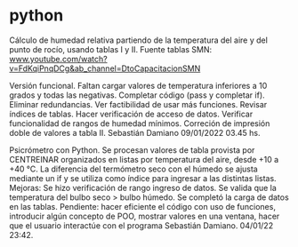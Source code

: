 # python

Cálculo de humedad relativa partiendo de la temperatura del aire
y del punto de rocío, usando tablas I y II.
Fuente tablas SMN: www.youtube.com/watch?v=FdKqiPnqDCg&ab_channel=DtoCapacitacionSMN

Versión funcional.
Faltan cargar valores de temperatura inferiores a 10 grados y todas las negativas.
Completar código (pass y completar if). 
Eliminar redundancias.
Ver factibilidad de usar más funciones.
Revisar índices de tablas.
Hacer verificación de acceso de datos.
Verificar funcionalidad de rangos de humedad mínimos.
Correción de impresión doble de valores a tabla II.
Sebastián Damiano 09/01/2022 03.45 hs.





Psicrómetro con Python. Se procesan valores de tabla provista por CENTREINAR
organizados en listas por temperatura del aire, desde +10 a +40 °C.
La diferencia del termómetro seco con el húmedo se ajusta mediante un if
y se utiliza como índice para ingresar a las distintas listas. 
Mejoras: Se hizo verificación de rango ingreso de datos.
Se valida que la temperatura del bulbo seco > bulbo húmedo.
Se completó la  carga de datos en las tablas.
Pendiente: hacer eficiente el código con uso de funciones, introducir algún concepto de
POO, mostrar valores en una ventana, hacer que el usuario interactúe con el programa
Sebastián Damiano. 04/01/22 23:42.
